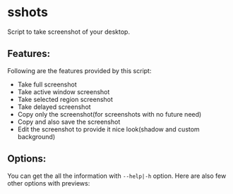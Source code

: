 # sshots

Script to take screenshot of your desktop.

## Features:

Following are the features provided by this script:

* Take full screenshot
* Take active window screenshot
* Take selected region screenshot
* Take delayed screenshot
* Copy only the screenshot(for screenshots with no future need)
* Copy and also save the screenshot
* Edit the screenshot to provide it nice look(shadow and custom background)

## Options:

You can get the all the information with `--help|-h` option. Here are also few other options with previews:

